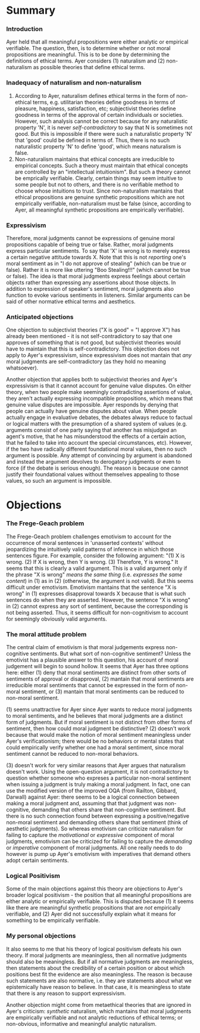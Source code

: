 # Summary

### Introduction

Ayer held that all meaningful propositions were either analytic or empirical verifiable. The question, then, is to determine whether or not moral propositions are meaningful. This is to be done by determining the definitions of ethical terms. Ayer considers (1) naturalism and (2) non-naturalism as possible theories that define ethical terms.

### Inadequacy of naturalism and non-naturalism

1. According to Ayer, naturalism defines ethical terms in the form of non-ethical terms, e.g. utilitarian theories define goodness in terms of pleasure, happiness, satisfaction, etc; subjectivist theories define goodness in terms of the approval of certain individuals or societies. However, such analysis cannot be correct because for any naturalistic property 'N', it is never *self-contradictory* to say that N is sometimes not good. But this is impossible if there were such a naturalistic property 'N' that 'good' could be defined in terms of. Thus, there is no such naturalistic property 'N' to define 'good', which means naturalism is false.
2. Non-naturalism maintains that ethical concepts are irreducible to empirical concepts. Such a theory must maintain that ethical concepts are controlled by an "intellectual intuitionism". But such a theory cannot be emprically verifiable. Clearly, certain things may seem intuitive to some people but not to others, and there is no verifiable method to choose whose intuitions to trust. Since non-naturalism mantains that ethical propositions are genuine synthetic propositions which are not empirically verifiable, non-naturalism must be false (since, according to Ayer, all meaningful synthetic propositions are empirically verifiable).

### Expressivism

Therefore, moral judgments cannot be expressions of genuine moral propositions capable of being true or false. Rather, moral judgments express particular sentiments. To say that 'X' is wrong is to merely express a certain negative attitude towards X. Note that this is not *reporting* one's moral sentiment as in "I do not approve of stealing" (which can be true or false). Rather it is more like uttering "Boo Stealing!!!" (which cannot be true or false). The idea is that moral judgments express feelings about certain objects rather than expressing any assertions about those objects. In addition to expression of speaker's sentiment, moral judgments also function to evoke various sentiments in listeners. Similar arguments can be said of other normative ethical terms and aesthetics. 

### Anticipated objections

One objection to subjectivist theories ("X is good" = "I approve X") has already been mentioned - it is not self-contradictory to say that one approves of something that is not good, but subjectivist theories would have to maintain that this is self-contradictory. This objection does not apply to Ayer's expressivism, since expressivism does not mantain that *any* moral judgments are self-contradictory (as they hold no meaning whatsoever).

Another objection that applies both to subjectivist theories and Ayer's expressivism is that it cannot account for genuine value disputes. On either theory, when two people make seemingly contradicting assertions of value, they aren't actually expressing incompatible propositions, which means that genuine value disputes are impossible. Ayer responds by denying that people can actually have genuine disputes about value. When people actually engage in evaluative debates, the debates always reduce to factual or logical matters with the presumption of a shared system of values (e.g. arguments consist of one party saying that another has misjudged an agent's motive, that he has misunderstood the effects of a certain action, that he failed to take into account the special circumstances, etc). However, if the two have radically different foundational moral values, then no such argument is possible. Any attempt of convincing by argument is abandoned and instead the argument devolves to derogatory judgments or even to force (if the debate is serious enough). The reason is because one cannot justify their foundational values without themselves appealing to those values, so such an argument is impossible.

# Objections

### The Frege-Geach problem 

The Frege-Geach problem challenges emotivism to account for the occurrence of moral sentences in 'unasserted contexts' without jeopardizing the intuitively valid patterns of inference in which those sentences figure. For example, consider the following argument: "(1) X is wrong. (2) If X is wrong, then Y is wrong. (3) Therefore, Y is wrong." It seems that this is clearly a valid argument. This is a valid argument only if the phrase "X is wrong" *means the same thing* (i.e. *expresses the same content*) in (1) as in (2) (otherwise, the argument is not valid). But this seems difficult under emotivism. Emotivism mantains that the sentence "X is wrong" in (1) expresses disapproval towards X because that is what such sentences do when they are asserted. However, the sentence "X is wrong" in (2) cannot express any sort of sentiment, because the corresponding is not being asserted. Thus, it seems difficult for non-cognitivism to account for seemingly obviously valid arguments.

### The moral attitude problem

The central claim of emotivism is that moral judgements express non-cognitive sentiments. But what sort of non-cognitive sentiment? Unless the emotivist has a plausible answer to this question, his account of moral judgement will begin to sound hollow. It seems that Ayer has three options here: either (1) deny that moral sentiments are distinct from other sorts of sentiments of approval or disapproval, (2) mantain that moral sentiments are irreducible moral sentiments that cannot be expressed in the form of non-moral sentiment, or (3) mantain that moral sentiments can be reduced to non-moral sentiment.

(1) seems unattractive for Ayer since Ayer wants to reduce moral judgments to moral sentiments, and he believes that moral judgments are a distinct form of judgments. But if moral sentiment is not distinct from other forms of sentiment, then how could moral judgment be distinctive? (2) doesn't work because that would make the notion of moral sentiment meaningless under Ayer's verificationism; there would be no behaviors or mental states that could empirically verify whether one had a moral sentiment, since moral sentiment cannot be reduced to non-moral behaviors. 

(3) doesn't work for very similar reasons that Ayer argues that naturalism doesn't work. Using the open-question argument, it is not contradictory to question whether someone who expreses a particular non-moral sentiment when issuing a judgment is truly making a moral judgment. In fact, one can use the modified version of the improved OQA (from Railton, Gibbard, Darwall) against Ayer: there seems to be a logical connection between making a moral judgment and, assuming that that judgment was non-cognitive, demanding that others share that non-cognitive sentiment. But there is no such connection found between expressing a positive/negative non-moral sentiment and demanding others share that sentiment (think of aesthetic judgments). So whereas emotivism can criticize naturalism for failing to capture the *motivational* or *expressive* component of moral judgments, emotivism can be criticized for failing to capture the *demanding* or *imperative* component of moral judgments. All one really needs to do however is pump up Ayer's emotivism with imperatives that demand others adopt certain sentiments.

### Logical Positivism

Some of the main objections against this theory are objections to Ayer's broader logical positivism - the position that all meaningful propositions are either analytic or empirically verifiable. This is disputed because (1) it seems like there are meaningful synthetic propositions that are *not* empirically verifiable, and (2) Ayer did not successfully explain what it means for something to be empirically verifiable.

### My personal objections 

It also seems to me that his theory of logical positivism defeats his own theory. If moral judgments are meaningless, then all normative judgments should also be meaningless. But if all normative judgments are meaningless, then statements about the credibility of a certain position or about which positions best fit the evidence are also meaningless. The reason is because such statements are also normative, i.e. they are statements about what we epistemically have reason to believe. In that case, it is meaningless to state that there is any reason to support expressivism.

Another objection might come from metaethical theories that are ignored in Ayer's criticism: *synthetic* naturalism, which mantains that moral judgments are empirically verifiable and not analytic reductions of ethical terms; or non-obvious, informative and meaningful analytic naturalism.

